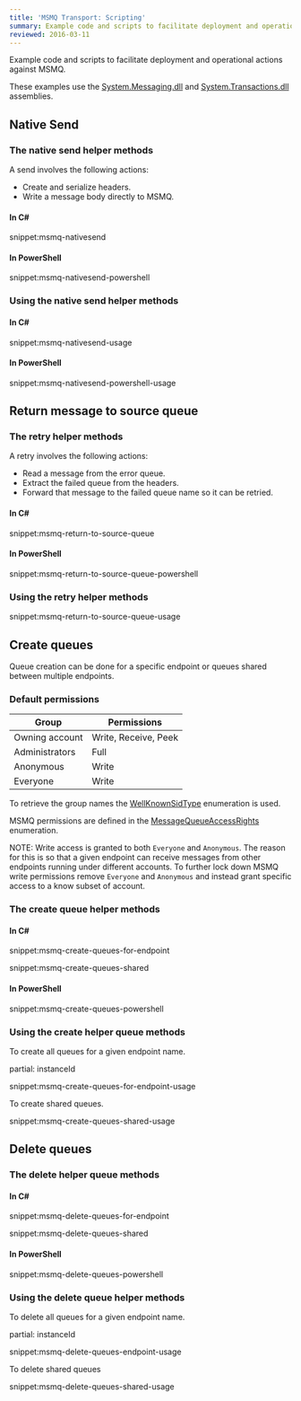 ```yaml
---
title: 'MSMQ Transport: Scripting'
summary: Example code and scripts to facilitate deployment and operational actions against MSMQ.
reviewed: 2016-03-11
---
```


Example code and scripts to facilitate deployment and operational actions against MSMQ.

These examples use the [System.Messaging.dll](https://msdn.microsoft.com/en-us/library/System.Messaging.aspx) and [System.Transactions.dll](https://msdn.microsoft.com/en-us/library/system.transactions.aspx) assemblies.


## Native Send


### The native send helper methods

A send involves the following actions:

 * Create and serialize headers.
 * Write a message body directly to MSMQ.


#### In C&#35;

snippet:msmq-nativesend

#### In PowerShell

snippet:msmq-nativesend-powershell

### Using the native send helper methods

#### In C&#35;

snippet:msmq-nativesend-usage

#### In PowerShell

snippet:msmq-nativesend-powershell-usage

## Return message to source queue


### The retry helper methods

A retry involves the following actions:

 * Read a message from the error queue.
 * Extract the failed queue from the headers.
 * Forward that message to the failed queue name so it can be retried.


#### In C&#35;

snippet:msmq-return-to-source-queue


#### In PowerShell

snippet:msmq-return-to-source-queue-powershell


### Using the retry helper methods

snippet:msmq-return-to-source-queue-usage


## Create queues

Queue creation can be done for a specific endpoint or queues shared between multiple endpoints.


### Default permissions

| Group | Permissions |
|---|---|
| Owning account | Write, Receive, Peek |
| Administrators | Full |
| Anonymous | Write  |
| Everyone | Write |

To retrieve the group names the [WellKnownSidType](https://msdn.microsoft.com/en-us/library/system.security.principal.wellknownsidtype.aspx) enumeration is used.

MSMQ permissions are defined in the [MessageQueueAccessRights](https://msdn.microsoft.com/en-us/library/system.messaging.messagequeueaccessrights.aspx) enumeration.

NOTE: Write access is granted to both `Everyone` and `Anonymous`. The reason for this is so that a given endpoint can receive messages from other endpoints running under different accounts. To further lock down MSMQ write permissions remove `Everyone` and `Anonymous` and instead grant specific access to a know subset of account.


### The create queue helper methods


#### In C&#35;

snippet:msmq-create-queues-for-endpoint

snippet:msmq-create-queues-shared

#### In PowerShell

snippet:msmq-create-queues-powershell

### Using the create helper queue methods

To create all queues for a given endpoint name.

partial: instanceId

snippet:msmq-create-queues-for-endpoint-usage

To create shared queues.

snippet:msmq-create-queues-shared-usage

## Delete queues

### The delete helper queue methods

#### In C&#35;

snippet:msmq-delete-queues-for-endpoint

snippet:msmq-delete-queues-shared

#### In PowerShell

snippet:msmq-delete-queues-powershell

### Using the delete queue helper methods

To delete all queues for a given endpoint name.

partial: instanceId

snippet:msmq-delete-queues-endpoint-usage

To delete shared queues

snippet:msmq-delete-queues-shared-usage